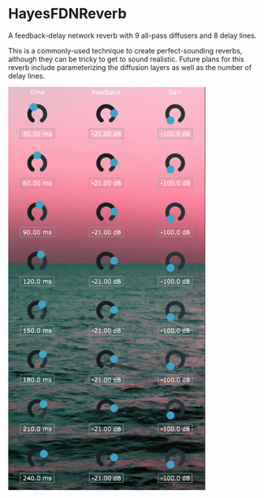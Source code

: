 # HayesFDNReverb
A feedback-delay network reverb with 9 all-pass diffusers and 8 delay lines.

This is a commonly-used technique to create perfect-sounding reverbs, although they can be tricky to get to sound realistic.
Future plans for this reverb include parameterizing the diffusion layers as well as the number of delay lines.

![alt text](Images/FDNReverbGUI.png)
